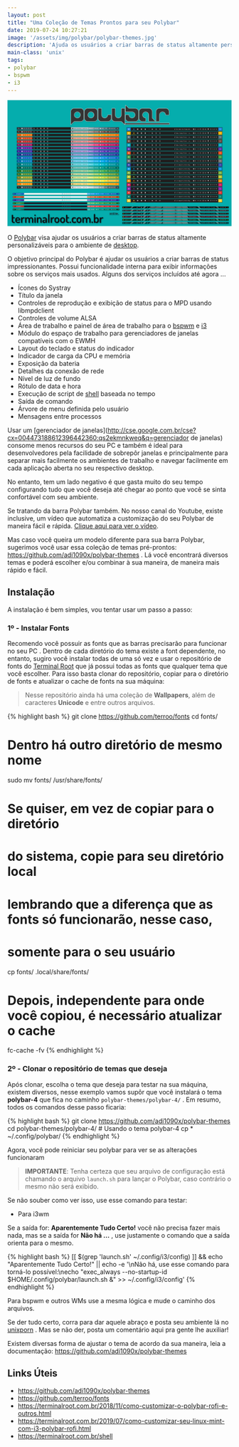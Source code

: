 ```yaml
---
layout: post
title: "Uma Coleção de Temas Prontos para seu Polybar"
date: 2019-07-24 10:27:21
image: '/assets/img/polybar/polybar-themes.jpg'
description: 'Ajuda os usuários a criar barras de status altamente personalizáveis para o ambiente desktop.'
main-class: 'unix'
tags:
- polybar
- bspwm
- i3
---
```


![Polybar Themes](/assets/img/polybar/polybar-themes.jpg)

O [Polybar](https://terminalroot.com.br/2018/11/como-customizar-o-polybar-rofi-e-outros.html) visa ajudar os usuários a criar barras de status altamente personalizáveis para o ambiente de [desktop](http://cse.google.com.br/cse?cx=004473188612396442360:qs2ekmnkweq&q=desktop).

O objetivo principal do Polybar é ajudar os usuários a criar barras de status impressionantes. Possui funcionalidade interna para exibir informações sobre os serviços mais usados. Alguns dos serviços incluídos até agora ...

+ Ícones do Systray
+ Título da janela
+ Controles de reprodução e exibição de status para o MPD usando libmpdclient
+ Controles de volume ALSA
+ Área de trabalho e painel de área de trabalho para o [bspwm](http://cse.google.com.br/cse?cx=004473188612396442360:qs2ekmnkweq&q=bspwm) e [i3](http://cse.google.com.br/cse?cx=004473188612396442360:qs2ekmnkweq&q=i3)
+ Módulo do espaço de trabalho para gerenciadores de janelas compatíveis com o EWMH
+ Layout do teclado e status do indicador
+ Indicador de carga da CPU e memória
+ Exposição da bateria
+ Detalhes da conexão de rede
+ Nível de luz de fundo
+ Rótulo de data e hora
+ Execução de script de [shell](https://terminalroot.com.br/shell) baseada no tempo
+ Saída de comando
+ Árvore de menu definida pelo usuário
+ Mensagens entre processos

Usar um [gerenciador de janelas](http://cse.google.com.br/cse?cx=004473188612396442360:qs2ekmnkweq&q=gerenciador de janelas) consome menos recursos do seu PC e também é ideal para desenvolvedores pela facilidade de sobrepôr janelas e principalmente para separar mais facilmente os ambientes de trabalho e navegar facilmente em cada aplicação aberta no seu respectivo desktop. 

No entanto, tem um lado negativo é que gasta muito do seu tempo configurando tudo que você deseja até chegar ao ponto que você se sinta confortável com seu ambiente.

Se tratando da barra Polybar também. No nosso canal do Youtube, existe inclusive, um vídeo que automatiza a customização do seu Polybar de maneira fácil e rápida. [Clique aqui para ver o vídeo](https://terminalroot.com.br/2019/07/como-customizar-seu-linux-mint-com-i3-polybar-rofi.html).

Mas caso você queira um modelo diferente para sua barra Polybar, sugerimos você usar essa coleção de temas pré-prontos: <https://github.com/adi1090x/polybar-themes> . Lá você encontrará diversos temas e poderá escolher e/ou combinar à sua maneira, de maneira mais rápido e fácil.


<script async src="https://pagead2.googlesyndication.com/pagead/js/adsbygoogle.js"></script>

<!-- Informat -->
<ins class="adsbygoogle"
     style="display:block"
     data-ad-client="ca-pub-2838251107855362"
     data-ad-slot="2327980059"
     data-ad-format="auto"
     data-full-width-responsive="true"></ins>

<script>
(adsbygoogle = window.adsbygoogle || []).push({});
</script>


## Instalação

A instalação é bem simples, vou tentar usar um passo a passo:

### 1º - Instalar Fonts

Recomendo você possuir as fonts que as barras precisarão para funcionar no seu PC . Dentro de cada diretório do tema existe a font dependente, no entanto, sugiro você instalar todas de uma só vez e usar o repositório de fonts do [Terminal Root](https://github.com/terroo/fonts) que já possui todas as fonts que qualquer tema que você escolher. Para isso basta clonar do repositório, copiar para o diretório de fonts e atualizar o cache de fonts na sua máquina:

> Nesse repositório ainda há uma coleção de **Wallpapers**, além de caracteres **Unicode** e entre outros arquivos.

{% highlight bash %}
git clone https://github.com/terroo/fonts
cd fonts/
# Dentro há outro diretório de mesmo nome
sudo mv fonts/ /usr/share/fonts/

# Se quiser, em vez de copiar para o diretório
# do sistema, copie para seu diretório local
# lembrando que a diferença que as fonts só funcionarão, nesse caso,
# somente para o seu usuário
cp fonts/ .local/share/fonts/

# Depois, independente para onde você copiou, é necessário atualizar o cache
fc-cache -fv
{% endhighlight %}


<script async src="https://pagead2.googlesyndication.com/pagead/js/adsbygoogle.js"></script>

<!-- Informat -->
<ins class="adsbygoogle"
     style="display:block"
     data-ad-client="ca-pub-2838251107855362"
     data-ad-slot="2327980059"
     data-ad-format="auto"
     data-full-width-responsive="true"></ins>

<script>
(adsbygoogle = window.adsbygoogle || []).push({});
</script>


### 2º - Clonar o repositório de temas que deseja

Após clonar, escolha o tema que deseja para testar na sua máquina, existem diversos, nesse exemplo vamos supôr que você instalará o tema **polybar-4** que fica no caminho `polybar-themes/polybar-4/` . Em resumo, todos os comandos desse passo ficaria:

{% highlight bash %}
git clone https://github.com/adi1090x/polybar-themes
cd polybar-themes/polybar-4/ # Usando o tema polybar-4
cp * ~/.config/polybar/
{% endhighlight %}

Agora, você pode reiniciar seu polybar para ver se as alterações funcionaram

> **IMPORTANTE**: Tenha certeza que seu arquivo de configuração está chamando o arquivo `launch.sh` para lançar o Polybar, caso contrário o mesmo não será exibido.

Se não souber como ver isso, use esse comando para testar:

+ Para i3wm

Se a saída for: **Aparentemente Tudo Certo!** você não precisa fazer mais nada, mas se a saída for **Não há ...** , use justamente o comando que a saída orienta para o mesmo.

{% highlight bash %}
[[ $(grep 'launch.sh' ~/.config/i3/config) ]] && echo "Aparentemente Tudo Certo!" || echo -e '\nNão há, use esse comando para torná-lo possível:\necho "exec_always --no-startup-id $HOME/.config/polybar/launch.sh &" >>  ~/.config/i3/config'
{% endhighlight %}

Para bspwm e outros WMs use a mesma lógica e mude o caminho dos arquivos.

Se der tudo certo, corra para dar aquele abraço e posta seu ambiente lá no [unixporn](https://terminalroot.com.br/2019/04/5-ferramentas-para-voce-usar-no-seu-wm.html) . Mas se não der, posta um comentário aqui pra gente lhe auxiliar!

Existem diversas forma de ajustar o tema de acordo da sua maneira, leia a documentação: <https://github.com/adi1090x/polybar-themes>

## Links Úteis

+ <https://github.com/adi1090x/polybar-themes>
+ <https://github.com/terroo/fonts>
+ <https://terminalroot.com.br/2018/11/como-customizar-o-polybar-rofi-e-outros.html>
+ <https://terminalroot.com.br/2019/07/como-customizar-seu-linux-mint-com-i3-polybar-rofi.html>
+ <https://terminalroot.com.br/shell>

<script async src="https://pagead2.googlesyndication.com/pagead/js/adsbygoogle.js"></script>

<!-- Informat -->
<ins class="adsbygoogle"
 style="display:block"
 data-ad-client="ca-pub-2838251107855362"
 data-ad-slot="2327980059"
 data-ad-format="auto"
 data-full-width-responsive="true"></ins>

<script>
(adsbygoogle = window.adsbygoogle || []).push({});
</script>

